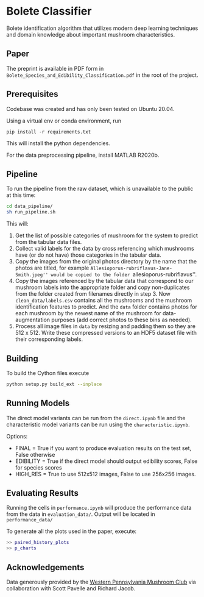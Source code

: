 # Bolete Classifier

Bolete identification algorithm that utilizes modern deep learning techniques and domain knowledge about important mushroom characteristics.

## Paper

The preprint is available in PDF form in `Bolete_Species_and_Edibility_Classification.pdf` in the root of the project.

## Prerequisites

Codebase was created and has only been tested on Ubuntu 20.04.

Using a virtual env or conda environment, run 
```
pip install -r requirements.txt
```
This will install the python dependencies.

For the data preprocessing pipeline, install MATLAB R2020b.

## Pipeline

To run the pipeline from the raw dataset, which is unavailable to the public at this time:

```bash
cd data_pipeline/
sh run_pipeline.sh
```

This will:

1. Get the list of possible categories of mushroom for the system to predict from the tabular data files.
2. Collect valid labels for the data by cross referencing which mushrooms have (or do not have) those categories in the tabular data.
3. Copy the images from the original photos directory by the name that the photos are titled, for example ``Allesioporus-rubriflavus-Jane-Smith.jpeg'' would be copied to the folder ``allesioporus-rubriflavus''.
4. Copy the images referenced by the tabular data that correspond to our mushroom labels into the appropriate folder and copy non-duplicates from the folder created from filenames directly in step 3.
Now `clean_data/labels.csv` contains all the mushrooms and the mushroom identification features to predict. And the `data` folder contains photos for each mushroom by the newest name of the mushroom for data-augmentation purposes (add correct photos to these bins as needed).
5. Process all image files in `data` by resizing and padding them so they are 512 x 512. Write these compressed versions to an HDF5 dataset file with their corresponding labels.

## Building

To build the Cython files execute

```bash
python setup.py build_ext --inplace
```

## Running Models

The direct model variants can be run from the `direct.ipynb` file and the characteristic model variants can be run using the `characteristic.ipynb`.

Options:
* FINAL = True if you want to produce evaluation results on the test set, False otherwise
* EDIBILITY = True if the direct model should output edibility scores, False for species scores
* HIGH_RES = True to use 512x512 images, False to use 256x256 images.

## Evaluating Results

Running the cells in `performance.ipynb` will produce the performance data from the data in `evaluation_data/`. Output will be located in `performance_data/`

To generate all the plots used in the paper, execute:

```matlab
>> paired_history_plots
>> p_charts
```

## Acknowledgements

Data generously provided by the [Western Pennsylvania Mushroom Club](https://wpamushroomclub.org/) via collaboration with Scott Pavelle and Richard Jacob.
